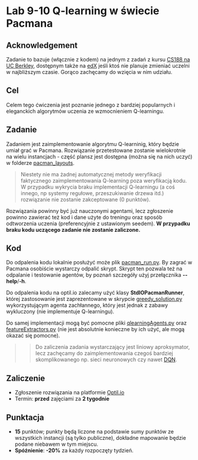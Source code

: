 # Lab 9-10 Q-learning w świecie Pacmana

## Acknowledgement
Zadanie to bazuje (włącznie z kodem) na jednym z zadań z kursu [CS188 na UC Berkley](http://ai.berkeley.edu/home.html), dostępnym także na [edX](https://edge.edx.org/courses/BerkeleyX/CS188x-8/Artificial_Intelligence/about) jeśli ktoś nie planuje zmieniać uczelni w najbliższym czasie. Gorąco zachęcamy do wzięcia w nim udziału.

## Cel
Celem tego ćwiczenia jest poznanie jednego z bardziej popularnych i eleganckich algorytmów uczenia ze wzmocnieniem Q-learningu. 

## Zadanie
Zadaniem jest zaimplementowanie algorytmu Q-learninig, który będzie umiał grać w Pacmana. Rozwiązanie przetestowane zostanie wielokrotnie na wielu instancjach - część plansz jest dostępna (można się na nich uczyć) w folderze [pacman_layouts](pacman_layouts). 

> Niestety nie ma żadnej automatycznej metody weryfikacji faktycznego zaimplementowania Q-learning poza weryfikacją kodu. W przypadku wykrycia braku implementacji Q-learningu (a coś innego, np systemy regułowe, przeszukiwanie drzewa itd.) rozwiązanie nie zostanie zakceptowane (0 punktów).

Rozwiązania powinny być już nauczonymi agentami, lecz zgłoszenie powinno zawierać też kod i dane użyte do treningu oraz sposób odtworzenia uczenia (preferencyjnie z ustawionym seedem). **W przypadku braku kodu uczącego zadanie nie zostanie zaliczone.**

## Kod
Do odpalenia kodu lokalnie posłużyć może plik [pacman_run.py](pacman_run.py). By zagrać w Pacmana osobiście wystarczy odpalić skrypt. Skrypt ten pozwala też na odpalanie i testowanie agentów, by poznań szczegóły użyj przełącznika **--help**/**-h**.

Do odpalenia kodu na optil.io zalecamy użyć klasy **StdIOPacmanRunner**, której zastosowanie jest zaprezentowane w skrypcie [greedy_solution.py](greedy_solution.py) wykorzystującym agenta zachłannego, który jest jednak z zabawy wykluczony (nie implementuje Q-learningu).

Do samej implementacji mogą być pomocne pliki [qlearningAgents.py](qlearningAgents.py) oraz [featureExtractors.py](featureExtractors.py) (nie jest absolutnie konieczne by ich użyć, ale mogą okazać się pomocne).

>> Do zaliczenia zadania wystarczający jest liniowy aproksymator, lecz zachęcamy do zaimplementowania czegoś bardziej skomplikowanego np. sieci neuronowych czy nawet [DQN](https://www.cs.toronto.edu/~vmnih/docs/dqn.pdf).

## Zaliczenie
* Zgłoszenie rozwiązania na platformie [Optil.io](https://www.optil.io/optilion/problem/3169)
* Termin: **przed** zajęciami za **2 tygodnie** 

## Punktacja
* **15** punktów; punkty będą liczone na podstawie sumy punktów ze wszystkich instancji (są tylko publiczne), dokładne mapowanie będzie podane niebawem w tym miejscu.
* **Spóźnienie**: **-20%** za każdy rozpoczęty tydzień.
